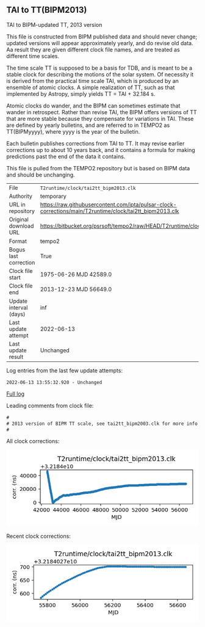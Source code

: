 
## TAI to TT(BIPM2013)

TAI to BIPM-updated TT, 2013 version

This file is constructed from BIPM published data and should
never change; updated versions will appear approximately
yearly, and do revise old data. Aa result they are given different
clock file names, and are treated as different time scales.

The time scale TT is supposed to be a basis for TDB, and is meant
to be a stable clock for describing the motions of the solar system.
Of necessity it is derived from the practical time scale TAI,
which is produced by an ensemble of atomic clocks. A simple
realization of TT, such as that implemented by Astropy,
simply yields TT = TAI + 32.184 s.

Atomic clocks do wander, and the BIPM can sometimes estimate
that wander in retrospect.  Rather than revise TAI, the BIPM
offers versions of TT that are more stable because they
compensate for variations in TAI. These are defined by yearly
bulletins, and are referred to in TEMPO2 as TT(BIPMyyyy), where
yyyy is the year of the bulletin.

Each bulletin publishes corrections from TAI to TT. It may
revise earlier corrections up to about 10 years back, and it
contains a formula for making predictions past the end of the
data it contains.

This file is pulled from the TEMPO2 repository but is based on
BIPM data and should be unchanging.

|     |     |
|:--- |:--- |
| File | `T2runtime/clock/tai2tt_bipm2013.clk` |
| Authority | temporary |
| URL in repository | <https://raw.githubusercontent.com/ipta/pulsar-clock-corrections/main/T2runtime/clock/tai2tt_bipm2013.clk> |
| Original download URL | <https://bitbucket.org/psrsoft/tempo2/raw/HEAD/T2runtime/clock/tai2tt_bipm2013.clk> |
| Format | tempo2 |
| Bogus last correction | True |
| Clock file start | 1975-06-26 MJD 42589.0 |
| Clock file end | 2013-12-23 MJD 56649.0 |
| Update interval (days) | inf |
| Last update attempt | 2022-06-13 |
| Last update result | Unchanged |

Log entries from the last few update attempts:
```
2022-06-13 13:55:32.920 - Unchanged
```
[Full log](https://raw.githubusercontent.com/ipta/pulsar-clock-corrections/main/log/T2runtime/clock/tai2tt_bipm2013.clk.log)

Leading comments from clock file:

    #
    # 2013 version of BIPM TT scale, see tai2tt_bipm2003.clk for more info
    #



All clock corrections:

![plot of all clock corrections](tai2tt_bipm2013.clk.png "All corrections")

Recent clock corrections:

![plot of recent clock corrections](tai2tt_bipm2013.clk.short.png "Recent corrections")

